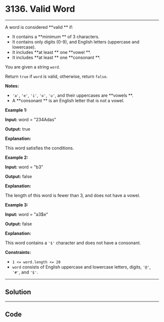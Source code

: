# 3136. Valid Word

---

A word is considered **valid ** if:

  * It contains a **minimum ** of 3 characters.
  * It contains only digits (0-9), and English letters (uppercase and lowercase).
  * It includes **at least ** one **vowel **.
  * It includes **at least ** one **consonant **.



You are given a string `word`.

Return `true` if `word` is valid, otherwise, return `false`.

**Notes:**

  * `'a'`, `'e'`, `'i'`, `'o'`, `'u'`, and their uppercases are **vowels **.
  * A **consonant ** is an English letter that is not a vowel.



 

**Example 1:**

**Input:** word = "234Adas"

**Output:** true

**Explanation:**

This word satisfies the conditions.

**Example 2:**

**Input:** word = "b3"

**Output:** false

**Explanation:**

The length of this word is fewer than 3, and does not have a vowel.

**Example 3:**

**Input:** word = "a3$e"

**Output:** false

**Explanation:**

This word contains a `'$'` character and does not have a consonant.

 

**Constraints:**

  * `1 <= word.length <= 20`
  * `word` consists of English uppercase and lowercase letters, digits, `'@'`, `'#'`, and `'$'`.

---

## Solution



---

## Code
```python


```